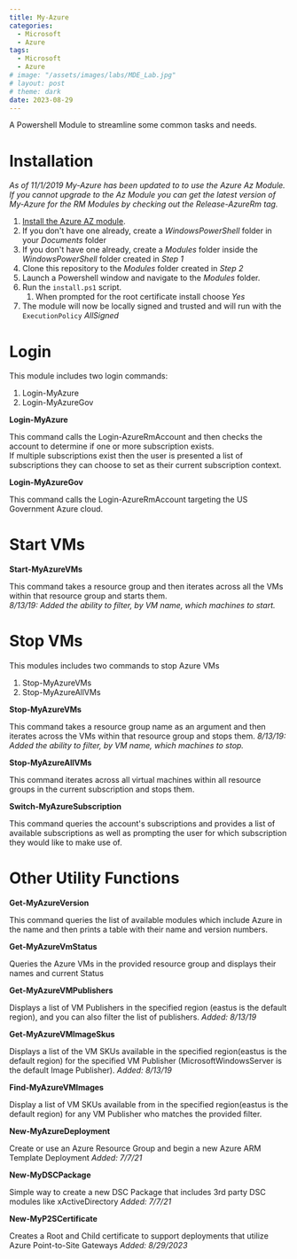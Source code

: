 ```yaml
---
title: My-Azure
categories:
  - Microsoft
  - Azure
tags:
  - Microsoft
  - Azure
# image: "/assets/images/labs/MDE_Lab.jpg"
# layout: post
# theme: dark
date: 2023-08-29
---
```


A Powershell Module to streamline some common tasks and needs.
<!--more-->

Installation
========
*As of 11/1/2019 My-Azure has been updated to to use the Azure Az Module.  If you cannot upgrade to the Az Module you can get the latest version of My-Azure for the RM Modules by checking out the Release-AzureRm tag.*

1. [Install the Azure AZ module](https://docs.microsoft.com/en-us/powershell/azure/install-az-ps?view=azps-2.8.0).
1. If you don't have one already, create a *WindowsPowerShell* folder in your *Documents* folder
1. If you don't have one already, create a *Modules* folder inside the *WindowsPowerShell* folder created in *Step 1*
1. Clone this repository to the *Modules* folder created in *Step 2*
1. Launch a Powershell window and navigate to the *Modules* folder.
1. Run the `install.ps1` script.
    1. When prompted for the root certificate install choose *Yes*
1. The module will now be locally signed and trusted and will run with the `ExecutionPolicy` *AllSigned*

# Login
This module includes two login commands:
1. Login-MyAzure
2. Login-MyAzureGov

**Login-MyAzure**

This command calls the Login-AzureRmAccount and then checks the account to determine if one or more subscription exists.  
If multiple subscriptions exist then the user is presented a list of subscriptions they can choose to set as their
current subscription context.

**Login-MyAzureGov**

This command calls the Login-AzureRmAccount targeting the US Government Azure cloud.

# Start VMs

**Start-MyAzureVMs**

This command takes a resource group and then iterates across all the VMs within that resource group and starts them.  
*8/13/19: Added the ability to filter, by VM name, which machines to start.*

# Stop VMs
This modules includes two commands to stop Azure VMs
1. Stop-MyAzureVMs
2. Stop-MyAzureAllVMs

**Stop-MyAzureVMs**

This command takes a resource group name as an argument and then iterates across the VMs within that resource group and stops them.
*8/13/19: Added the ability to filter, by VM name, which machines to stop.*

**Stop-MyAzureAllVMs**

This command iterates across all virtual machines within all resource groups in the current subscription and stops them.

**Switch-MyAzureSubscription**

This command queries the account's subscriptions and provides a list of available subscriptions as well as prompting the user for which subscription they would like to make use of.

# Other Utility Functions

**Get-MyAzureVersion**

This command queries the list of available modules which include Azure in the name and then prints a table with their name and version numbers.

**Get-MyAzureVmStatus**

Queries the Azure VMs in the provided resource group and displays their names and current Status

**Get-MyAzureVMPublishers**

Displays a list of VM Publishers in the specified region (eastus is the default region), and you can also filter the list of publishers.
*Added: 8/13/19*

**Get-MyAzureVMImageSkus**

Displays a list of the VM SKUs available in the specified region(eastus is the default region) for the specified VM Publisher (MicrosoftWindowsServer is the default Image Publisher).
*Added: 8/13/19*

**Find-MyAzureVMImages**

Display a list of VM SKUs available from in the specified region(eastus is the default region) for any VM Publisher who matches the provided filter.

**New-MyAzureDeployment**

Create or use an Azure Resource Group and begin a new Azure ARM Template Deployment
*Added: 7/7/21*

**New-MyDSCPackage**

Simple way to create a new DSC Package that includes 3rd party DSC modules like xActiveDirectory
*Added: 7/7/21*

**New-MyP2SCertificate**

Creates a Root and Child certificate to support deployments that utilize Azure Point-to-Site Gateways
*Added: 8/29/2023*